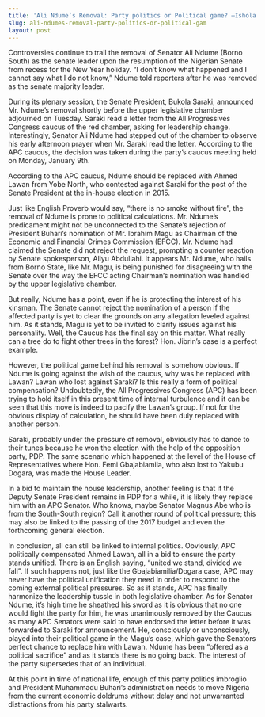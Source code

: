 ```yaml
---
title: 'Ali Ndume’s Removal: Party politics or Political game? –Ishola Adebayo'
slug: ali-ndumes-removal-party-politics-or-political-gam
layout: post
---
```


Controversies continue to trail the removal of Senator Ali Ndume (Borno South) as the senate leader upon the resumption of the Nigerian Senate from recess for the New Year holiday.  “I don’t know what happened and I cannot say what I do not know,” Ndume told reporters after he was removed as the senate majority leader.  

During its plenary session, the Senate President, Bukola Saraki, announced Mr. Ndume’s removal shortly before the upper legislative chamber adjourned on Tuesday. Saraki read a letter from the All Progressives Congress caucus of the red chamber, asking for leadership change. Interestingly, Senator Ali Ndume had stepped out of the chamber to observe his early afternoon prayer when Mr. Saraki read the letter. According to the APC caucus, the decision was taken during the party’s caucus meeting held on Monday, January 9th.

According to the APC caucus, Ndume should be replaced with Ahmed Lawan from Yobe North, who contested against Saraki for the post of the Senate President at the in-house election in 2015.

Just like English Proverb would say, “there is no smoke without fire”, the removal of Ndume is prone to political calculations. Mr. Ndume’s predicament might not be unconnected to the Senate’s rejection of President Buhari’s nomination of Mr. Ibrahim Magu as Chairman of the Economic and Financial Crimes Commission (EFCC). Mr. Ndume had claimed the Senate did not reject the request, prompting a counter reaction by Senate spokesperson, Aliyu Abdullahi. It appears Mr. Ndume, who hails from Borno State, like Mr. Magu, is being punished for disagreeing with the Senate over the way the EFCC acting Chairman’s nomination was handled by the upper legislative chamber.

But really, Ndume has a point, even if he is protecting the interest of his kinsman. The Senate cannot reject the nomination of a person if the affected party is yet to clear the grounds on any allegation leveled against him. As it stands, Magu is yet to be invited to clarify issues against his personality. Well, the Caucus has the final say on this matter. What really can a tree do to fight other trees in the forest? Hon. Jibrin’s case is a perfect example.

However, the political game behind his removal is somehow obvious. If Ndume is going against the wish of the caucus, why was he replaced with Lawan? Lawan who lost against Saraki? Is this really a form of political compensation? Undoubtedly, the All Progressives Congress (APC) has been trying to hold itself in this present time of internal turbulence and it can be seen that this move is indeed to pacify the Lawan’s group. If not for the obvious display of calculation, he should have been duly replaced with another person. 

Saraki, probably under the pressure of removal, obviously has to dance to their tunes because he won the election with the help of the opposition party, PDP. The same scenario which happened at the level of the House of Representatives where Hon. Femi Gbajabiamila, who also lost to Yakubu Dogara, was made the House Leader. 

In a bid to maintain the house leadership, another feeling is that if the Deputy Senate President remains in PDP for a while, it is likely they replace him with an APC Senator. Who knows, maybe Senator Magnus Abe who is from the South-South region? Call it another round of political pressure; this may also be linked to the passing of the 2017 budget and even the forthcoming general election.

In conclusion, all can still be linked to internal politics. Obviously, APC politically compensated Ahmed Lawan, all in a bid to ensure the party stands unified. There is an English saying, “united we stand, divided we fall”. If such happens not, just like the Gbajabiamilia/Dogara case, APC may never have the political unification they need in order to respond to the coming external political pressures. So as it stands, APC has finally harmonize the leadership tussle in both legislative chamber. As for Senator Ndume, it’s high time he sheathed his sword as it is obvious that no one would fight the party for him, he was unanimously removed by the Caucus as many APC Senators were said to have endorsed the letter before it was forwarded to Saraki for announcement. He, consciously or unconsciously, played into their political game in the Magu’s case, which gave the Senators perfect chance to replace him with Lawan. Ndume has been “offered as a political sacrifice” and as it stands there is no going back. The interest of the party supersedes that of an individual.

At this point in time of national life, enough of this party politics imbroglio and President Muhammadu Buhari’s administration needs to move Nigeria from the current economic doldrums without delay and not unwarranted distractions from his party stalwarts.
